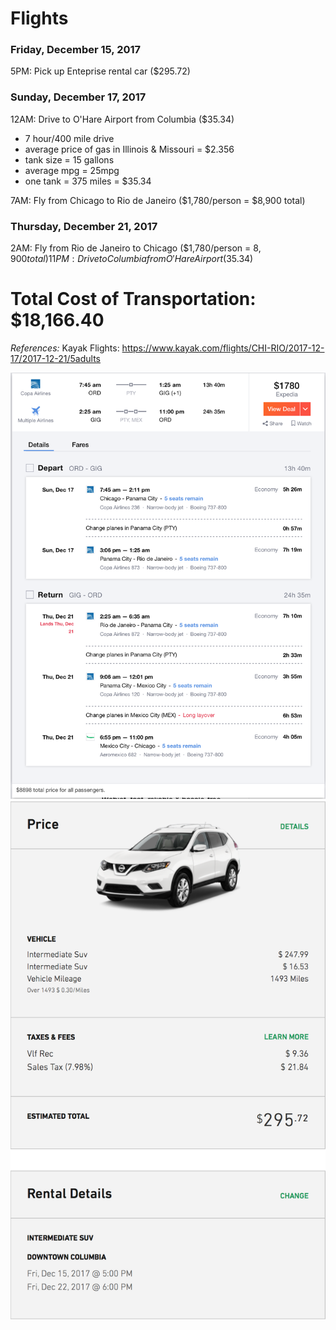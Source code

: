 # Flights

### Friday, December 15, 2017
5PM: Pick up Enteprise rental car ($295.72)

### Sunday, December 17, 2017
12AM: Drive to O'Hare Airport from Columbia ($35.34)
* 7 hour/400 mile drive
* average price of gas in Illinois & Missouri = $2.356
* tank size = 15 gallons
* average mpg = 25mpg
* one tank = 375 miles = $35.34

7AM: Fly from Chicago to Rio de Janeiro ($1,780/person = $8,900 total)

### Thursday, December 21, 2017
2AM: Fly from Rio de Janeiro to Chicago ($1,780/person = $8,900 total)
11PM: Drive to Columbia from O'Hare Airport ($35.34)

# Total Cost of Transportation: $18,166.40

*References:*
Kayak Flights: https://www.kayak.com/flights/CHI-RIO/2017-12-17/2017-12-21/5adults

![Flights](images/flight.png)
![Car Rental](images/car_rental.png)